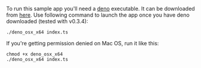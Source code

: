 To run this sample app you'll need a [deno](https://deno.land) executable.
It can be downloaded from [here](https://github.com/denoland/deno/releases).
Use following command to launch the app once you have deno downloaded (tested with v0.3.4):

```shell
./deno_osx_x64 index.ts
```

If you're getting permission denied on Mac OS,  run it like this:

```shell
chmod +x deno_osx_x64
./deno_osx_x64 index.ts
```